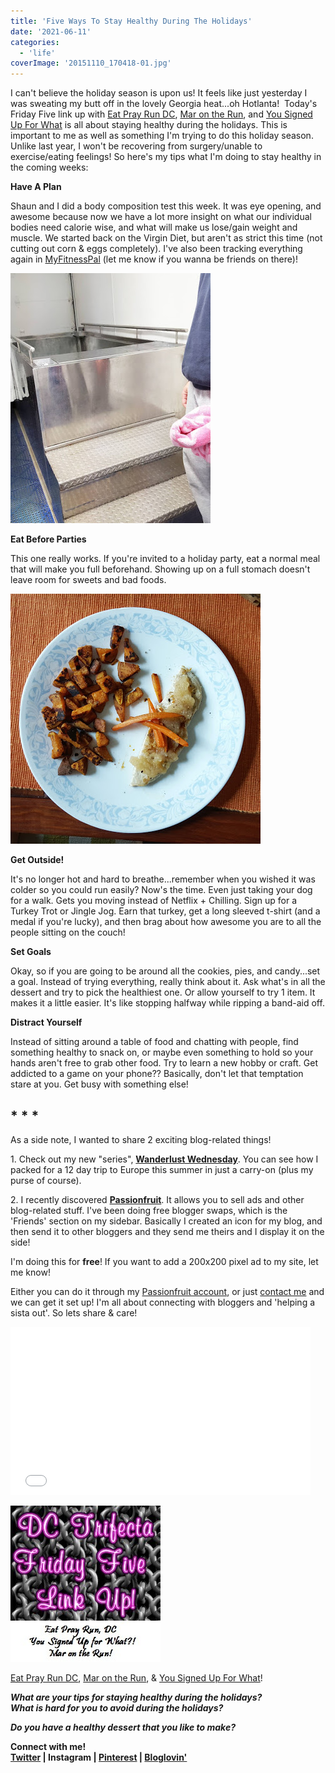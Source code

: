 ```yaml
---
title: 'Five Ways To Stay Healthy During The Holidays'
date: '2021-06-11'
categories:
  - 'life'
coverImage: '20151110_170418-01.jpg'
---
```


I can't believe the holiday season is upon us! It feels like just yesterday I was sweating my butt off in the lovely Georgia heat...oh Hotlanta!  Today's Friday Five link up with [Eat Pray Run DC](http://eatprayrundc.com/), [Mar on the Run](http://marontherun.com/), and [You Signed Up For What](http://www.yousignedupforwhat.com/) is all about staying healthy during the holidays. This is important to me as well as something I'm trying to do this holiday season. Unlike last year, I won't be recovering from surgery/unable to exercise/eating feelings! So here's my tips what I'm doing to stay healthy in the coming weeks:

**Have A Plan**

Shaun and I did a body composition test this week. It was eye opening, and awesome because now we have a lot more insight on what our individual bodies need calorie wise, and what will make us lose/gain weight and muscle. We started back on the Virgin Diet, but aren't as strict this time (not cutting out corn & eggs completely). I've also been tracking everything again in [MyFitnessPal](http://www.myfitnesspal.com/klgh88) (let me know if you wanna be friends on there)!

[![](images/November%2B10%252C%2B2015%2Bat%2B1044PM%2BHydrostatic%2BTesting...%2BGot%2Bsome%2Binsight%2Binto%2Bbody%2Bfat%2Band%2Bnutrition%2B%2523hydrostatic%2B%2523hydrostaticweighing%2B%2523bodyfattest%2B%2523cmma%2B%2523fitness%2B%2523fitlife.jpg)](http://1.bp.blogspot.com/-UfLnqq30BXw/VkUehKIbjAI/AAAAAAAA61Y/a0ir4ACjDPA/s1600/November%2B10%252C%2B2015%2Bat%2B1044PM%2BHydrostatic%2BTesting...%2BGot%2Bsome%2Binsight%2Binto%2Bbody%2Bfat%2Band%2Bnutrition%2B%2523hydrostatic%2B%2523hydrostaticweighing%2B%2523bodyfattest%2B%2523cmma%2B%2523fitness%2B%2523fitlife.jpg)

**Eat Before Parties**

This one really works. If you're invited to a holiday party, eat a normal meal that will make you full beforehand. Showing up on a full stomach doesn't leave room for sweets and bad foods.

[![](images/20151110_170418-01.jpg)](http://3.bp.blogspot.com/-VQC5RzWC20I/VkUfnkMpWZI/AAAAAAAA61o/umCqn_FUesA/s1600/20151110_170418-01.jpg)

**Get Outside!**

It's no longer hot and hard to breathe...remember when you wished it was colder so you could run easily? Now's the time. Even just taking your dog for a walk. Gets you moving instead of Netflix + Chilling. Sign up for a Turkey Trot or Jingle Jog. Earn that turkey, get a long sleeved t-shirt (and a medal if you're lucky), and then brag about how awesome you are to all the people sitting on the couch!

**Set Goals**

Okay, so if you are going to be around all the cookies, pies, and candy...set a goal. Instead of trying everything, really think about it. Ask what's in all the dessert and try to pick the healthiest one. Or allow yourself to try 1 item. It makes it a little easier. It's like stopping halfway while ripping a band-aid off.

**Distract Yourself**

Instead of sitting around a table of food and chatting with people, find something healthy to snack on, or maybe even something to hold so your hands aren't free to grab other food. Try to learn a new hobby or craft. Get addicted to a game on your phone?? Basically, don't let that temptation stare at you. Get busy with something else!

## **\* \* \***

As a side note, I wanted to share 2 exciting blog-related things!

1\. Check out my new "series", [**Wanderlust Wednesday**](http://blog.kaleighscruggs.com/search/label/Wanderlust%20Wednesday). You can see how I packed for a 12 day trip to Europe this summer in just a carry-on (plus my purse of course).

2\. I recently discovered [**Passionfruit**](https://app.passionfruitads.com/marketplace/site/thefittea). It allows you to sell ads and other blog-related stuff. I've been doing free blogger swaps, which is the 'Friends' section on my sidebar. Basically I created an icon for my blog, and then send it to other bloggers and they send me theirs and I display it on the side!

I'm doing this for **free**! If you want to add a 200x200 pixel ad to my site, let me know!

Either you can do it through my [Passionfruit account](https://app.passionfruitads.com/marketplace/site/thefittea), or just [contact me](mailto:kaleigh@fitteablog.com) and we can get it set up! I'm all about connecting with bloggers and 'helping a sista out'. So lets share & care!

<iframe allowfullscreen frameborder="0" height="269" src="//giphy.com/embed/WEiKBTaESHHhK?html5=true&amp;hideSocial=true" width="480"></iframe>

![image](images/tumblr_inline_nvlds65xNr1qzz1i4_540.jpg)

[Eat Pray Run DC](http://eatprayrundc.com/), [Mar on the Run](http://marontherun.com/), & [You Signed Up For What](http://www.yousignedupforwhat.com/)!

**_What are your tips for staying healthy during the holidays?_**  
**_What is hard for you to avoid during the holidays?_**

**_Do you have a healthy dessert that you like to make?_**

**Connect with me!**  
 **[Twitter](http://twitter.com/kaleighcodes) | Instagram | [Pinterest](https://www.pinterest.com/kleach/) | [Bloglovin'](https://www.bloglovin.com/blogs/fittea-14492845)**
